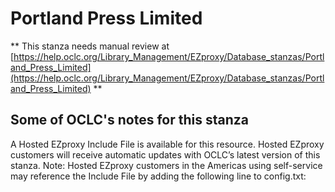 # Portland Press Limited
** This stanza needs manual review at [https://help.oclc.org/Library_Management/EZproxy/Database_stanzas/Portland_Press_Limited](https://help.oclc.org/Library_Management/EZproxy/Database_stanzas/Portland_Press_Limited) **

## Some of OCLC's notes for this stanza

A Hosted EZproxy Include File is available for this resource. Hosted EZproxy customers will receive automatic updates with OCLC&rsquo;s latest version of this stanza. Note: Hosted EZproxy customers in the Americas using self-service may reference the Include File by adding the following line to config.txt:

&nbsp;
